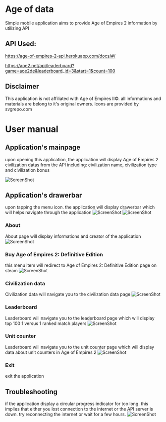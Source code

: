 # Age of data
 Simple mobile application aims to provide Age of Empires 2 information by utilizing API
	
## API Used: 
 https://age-of-empires-2-api.herokuapp.com/docs/#/ 
 
 https://aoe2.net/api/leaderboard?game=aoe2de&leaderboard_id=3&start=1&count=100

## Disclaimer

 This application is not affiliated with Age of Empires II©. all informations and materials are belong to it's original owners.
 Icons are provided by svgrepo.com

# User manual
## Application's mainpage
upon opening this application, the application will display Age of Empires 2 civilization datas from the API including: civilization name, civilization type and civilization bonus

![ScreenShot](/screenshot/aoe2-about.jpg?raw=true)

## Application's drawerbar
upon tapping the menu icon. the application will display drawerbar which will helps navigate through the application
![ScreenShot](/screenshot/aoe2-sidebar1.jpg?raw=true)
![ScreenShot](/screenshot/aoe2-sidebar2.jpg?raw=true)
### About
About page will display informations and creator of the application
![ScreenShot](/screenshot/aoe2-about.jpg?raw=true)
### Buy Age of Empires 2: Definitive Edition
this menu item will redirect to Age of Empires 2: Definitive Edition page on steam
![ScreenShot](/screenshot/aoe2-steam.jpg?raw=true)
### Civilization data
Civilization data will navigate you to the civilization data page 
![ScreenShot](/screenshot/aoe2app-main.jpg?raw=true)
### Leaderboard
Leaderboard will navigate you to the leaderboard page which will display top 100 1 versus 1 ranked match players 
![ScreenShot](/screenshot/aoe2-ld.jpg?raw=true)
### Unit counter
Leaderboard will navigate you to the unit counter page which will display data about unit counters in Age of Empires 2
![ScreenShot](/screenshot/aoe2-counter.jpg?raw=true)
### Exit
exit the application

## Troubleshooting
if the application display a circular progress indicator for too long. this implies that either you lost connection to the internet or the API server is down. try reconnecting the internet or wait for a few hours.
![ScreenShot](/screenshot/aoe2-refresh.jpg?raw=true)

